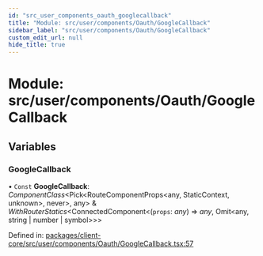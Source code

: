 ```yaml
---
id: "src_user_components_oauth_googlecallback"
title: "Module: src/user/components/Oauth/GoogleCallback"
sidebar_label: "src/user/components/Oauth/GoogleCallback"
custom_edit_url: null
hide_title: true
---
```


# Module: src/user/components/Oauth/GoogleCallback

## Variables

### GoogleCallback

• `Const` **GoogleCallback**: *ComponentClass*<Pick<RouteComponentProps<any, StaticContext, unknown\>, never\>, any\> & *WithRouterStatics*<ConnectedComponent<(`props`: *any*) => *any*, Omit<any, string \| number \| symbol\>\>\>

Defined in: [packages/client-core/src/user/components/Oauth/GoogleCallback.tsx:57](https://github.com/xr3ngine/xr3ngine/blob/2d83606b6/packages/client-core/src/user/components/Oauth/GoogleCallback.tsx#L57)
